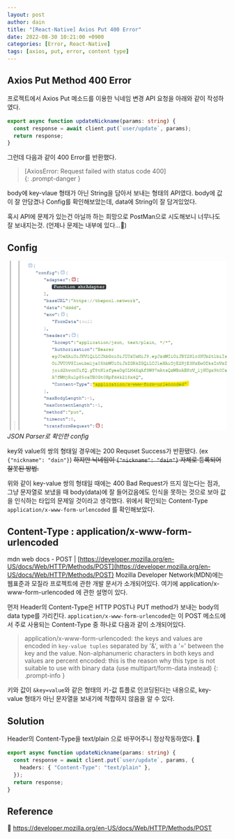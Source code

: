```yaml
---
layout: post
author: dain
title: "[React-Native] Axios Put 400 Error"
date: 2022-08-30 10:21:00 +0900
categories: [Error, React-Native]
tags: [axios, put, error, content type]
---
```


## Axios Put Method 400 Error

프로젝트에서 Axios Put 메소드를 이용한 닉네임 변경 API 요청을 아래와 같이 작성하였다.

```typescript
export async function updateNickname(params: string) {
  const response = await client.put(`user/update`, params);
  return response;
}
```

그런데 다음과 같이 400 Error를 반환했다.

<!-- prettier-ignore -->
> [AxiosError: Request failed with status code 400]  
{: .prompt-danger }

body에 key-vlaue 형태가 아닌 String을 담아서 보내는 형태의 API였다.
body에 값이 잘 안담겼나 Config를 확인해보았는데, data에 String이 잘 담겨있었다.

혹시 API에 문제가 있는건 아닐까 하는 희망으로 PostMan으로 시도해보니 너무나도 잘 보내지는것.
(언제나 문제는 내부에 있다...🥲)

## Config

![config image](./assets/0830_config.png)
_JSON Parser로 확인한 config_

key와 value의 쌍의 형태일 경우에는 200 Requset Success가 반환됐다. (ex `{"nickname": "dain"}`)
~~하지만 닉네임이 `{"nickname": "dain"}` 자체로 등록되어 잘못된 방법.~~

위와 같이 key-value 쌍의 형태일 때에는 400 Bad Request가 뜨지 않는다는 점과, 그냥 문자열로 보냈을 때 body(data)에 잘 들어갔음에도 인식을 못하는 것으로 보아 값을 인식하는 타입의 문제일 것이라고 생각했다. 위에서 확인되는 Content-Type `application/x-www-form-urlencoded` 를 확인해보았다.

## Content-Type : application/x-www-form-urlencoded

mdn web docs - POST | [https://developer.mozilla.org/en-US/docs/Web/HTTP/Methods/POST](https://developer.mozilla.org/en-US/docs/Web/HTTP/Methods/POST)
Mozilla Developer Network(MDN)에는 웹표준과 모질라 프로젝트에 관한 개발 문서가 소개되어있다.
여기에 application/x-www-form-urlencoded 에 관한 설명이 있다.

먼저 Header의 Content-Type은 HTTP POST나 PUT method가 보내는 body의 data type를 가리킨다.
`application/x-www-form-urlencoded`는 이 POST 메소드에서 주로 사용되는 Content-Type 중 하나로 다음과 같이 소개되어있다.

> application/x-www-form-urlencoded: the keys and values are encoded in `key-value tuples` separated by '&', with a '=' between the key and the value. Non-alphanumeric characters in both keys and values are percent encoded: this is the reason why this type is not suitable to use with binary data (use multipart/form-data instead)
> {: .prompt-info }

키와 값이 `&key=value`와 같은 형태의 키-값 튜플로 인코딩된다는 내용으로, key-value 형태가 아닌 문자열을 보내기에 적합하지 않음을 알 수 있다.

## Solution

Header의 Content-Type을 text/plain 으로 바꾸어주니 정상작동하였다. 🙂

```typescript
export async function updateNickname(params: string) {
  const response = await client.put(`user/update`, params, {
    headers: { "Content-Type": "text/plain" },
  });
  return response;
}
```

## Reference

🙂 https://developer.mozilla.org/en-US/docs/Web/HTTP/Methods/POST
